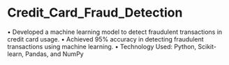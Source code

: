 # Credit_Card_Fraud_Detection
• Developed a machine learning model to detect fraudulent transactions in credit card usage.  • Achieved 95% accuracy in detecting fraudulent transactions using machine learning.  • Technology Used: Python, Scikit-learn, Pandas, and NumPy
